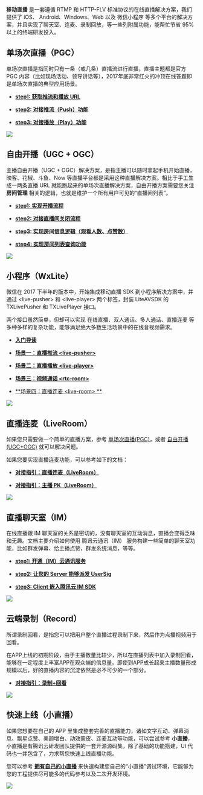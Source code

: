 **移动直播** 是一套遵循 RTMP 和 HTTP-FLV 标准协议的在线直播解决方案，我们提供了 iOS、 Android、Windows、Web 以及 微信小程序 等多个平台的解决方案，并且实现了聊天室、连麦、录制回放，等一些列附属功能，能帮忙节省 95% 以上的终端研发投入。

## 单场次直播（PGC）
单场次直播是指同时只有一条（或几条）直播流进行直播，直播主题都是官方 PGC 内容（比如现场活动、领导讲话等），2017年底非常红火的冲顶在线答题即是单场次直播的典型应用场景。

- [**step1: 获取推流和播放 URL**](https://cloud.tencent.com/document/product/454/14551#URL)

- [**step2: 对接推流（Push）功能**](https://cloud.tencent.com/document/product/454/14551#PUSH)

- [**step3: 对接播放（Play）功能**](https://cloud.tencent.com/document/product/454/14551#PLAY)

![](https://main.qcloudimg.com/raw/79e3828912674c673737bf1fdc535646.jpg)

## 自由开播（UGC + OGC）

主播自由开播（UGC + OGC）解决方案，是指主播可以随时拿起手机开始直播，映客、花椒、斗鱼、Now 等直播平台都是采用这种直播解决方案。相比于手工生成一两条直播 URL 就能跑起来的单场次直播解决方案，自由开播方案需要您关注 **房间管理** 相关的逻辑，也就是维护一个所有用户可见的“直播间列表”。

- [**step1: 实现开播流程**](https://cloud.tencent.com/document/product/454/7916#ADD)

- [**step2: 对接直播间关闭流程**](https://cloud.tencent.com/document/product/454/7916#DELETE)

- [**step3: 实现房间信息逻辑（观看人数、点赞数）**](https://cloud.tencent.com/document/product/454/7916#MODIFY)

- [**step4: 实现房间列表查询功能**](https://cloud.tencent.com/document/product/454/7916#QUERY)

![](https://main.qcloudimg.com/raw/83d09f70e38f062004a8a6346e5aea1c.jpg)


## 小程序（WxLite）
微信在 2017 下半年的版本中，开始集成移动直播 SDK 到小程序解决方案中，并通过 &lt;live-pusher&gt;  和 &lt;live-player&gt; 两个标签，封装 LiteAVSDK 的 TXLivePusher 和 TXLivePlayer 接口。

两个接口虽然简单，但却可以实现 在线直播、双人通话、多人通话、直播连麦 等多种多样的复杂功能，能够满足绝大多数生活场景中的在线音视频需求。

- [**入门导读**](https://cloud.tencent.com/document/product/454/12517)

- [**场景一：直播推流 &lt;live-pusher&gt;** ](https://cloud.tencent.com/document/product/454/12518)

- [**场景二：直播播放 &lt;live-player&gt;** ](https://cloud.tencent.com/document/product/454/12519)

- [**场景三：视频通话 &lt;rtc-room&gt;** ](https://cloud.tencent.com/document/product/454/15364)

- [**场景四：直播连麦 &lt;live-room&gt; **](https://cloud.tencent.com/document/product/454/15368)

![](https://main.qcloudimg.com/raw/abae9bac64d940b5ece0f20c730364e8.png)


## 直播连麦（LiveRoom）

如果您只需要做一个简单的直播方案，参考 [单场次直播(PGC)](https://cloud.tencent.com/document/product/454/14551)，或者 [自由开播(UGC+OGC)](https://cloud.tencent.com/document/product/454/7916) 就可以解决问题。

如果您要实现直播连麦功能，可以参考如下的文档：

- [**对接指引：直播连麦（LiveRoom）**](https://cloud.tencent.com/document/product/454/14606)

- [**对接指引：主播 PK（LiveRoom）**](https://cloud.tencent.com/document/product/454/17270)

<img style="border:0; max-width:100%; height:auto; box-sizing:content-box; box-shadow: 0px 0px 0px #ccc; margin: 0px 0px 0px 0px;" src="https://mc.qcloudimg.com/static/img/5a153aa265f6b41dbd88126d786c47e7/image.png" />


## 直播聊天室（IM）
在线直播跟 IM 聊天室的关系是密切的，没有聊天室的互动消息，直播会变得乏味和无趣。文档主要介绍如何使用 腾讯云通讯（IM） 服务构建一些简单的聊天室功能，比如群发弹幕、给主播点赞，群发系统消息，等等。

- [**step1: 开通（IM）云通讯服务**](https://cloud.tencent.com/document/product/454/7980#OPEN)

- [**step2: 让您的 Server 能够派发 UserSig**](https://cloud.tencent.com/document/product/454/7980#SERVER)

- [**step3: Client 嵌入腾讯云 IM SDK**](https://cloud.tencent.com/document/product/454/7980#CLIENT)

![](https://main.qcloudimg.com/raw/1c367a9e19042de3d6ee218e070aa03d.jpg)


## 云端录制（Record）
所谓录制回看，是指您可以把用户整个直播过程录制下来，然后作为点播视频用于回看。

在APP上线的初期阶段，由于主播数量比较少，所以在直播列表中加入录制回看，能够在一定程度上丰富APP在观众端的信息量。即使到APP成长起来主播数量形成规模以后，好的直播内容的沉淀依然是必不可少的一个部分。

 - [**对接指引：录制+回看**](https://cloud.tencent.com/document/product/454/7917)

 
 ![](https://mc.qcloudimg.com/static/img/504f32f7112d7dd9ab6c4ec10cb20099/image.png)
 
 

## 快速上线（小直播） 
如果您想要在自己的 APP 里集成整套完善的直播能力，诸如文字互动、弹幕消息、飘星点赞、美颜增白、动效蒙皮、连麦互动等功能，可以尝试参考 **小直播**，小直播是有腾讯云研发团队提供的一套开源源码集，除了基础的功能搭建，UI 代码也一并包含了，力求帮您快速上线直播功能。

您可以参考 [**拥有自己的小直播**](https://cloud.tencent.com/document/product/454/15187) 来快速构建您自己的“小直播”调试环境，它能够为您的工程提供尽可能多的代码参考以及二次开发环境。

![](//mc.qcloudimg.com/static/img/e7ce9dbe3274f8704643030e9b2ee38c/image.jpg)

